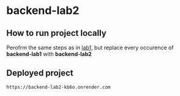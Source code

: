 # backend-lab2
## How to run project locally
Perofrm the same steps as in [lab1](https://github.com/Kirillbiliashov/backend-lab1), but replace every occurence of **backend-lab1** with **backend-lab2**

## Deployed project
``` https://backend-lab2-kb6o.onrender.com ```
